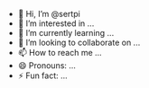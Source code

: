 - 👋 Hi, I’m @sertpi
- 👀 I’m interested in ...
- 🌱 I’m currently learning ...
- 💞️ I’m looking to collaborate on ...
- 📫 How to reach me ...
- 😄 Pronouns: ...
- ⚡ Fun fact: ...

<!---
sertpi/sertpi is a ✨ special ✨ repository because its `README.md` (this file) appears on your GitHub profile.
You can click the Preview link to take a look at your changes.
--->
